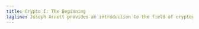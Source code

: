 ```yaml
---
title: Crypto I: The Beginning
tagline: Joseph Arnett provides an introduction to the field of cryptography (secret writing) including some history. The topics discussed range from simple, obsolete ciphers to complex contemporary ciphers. (Slides forthcoming)
---
```

